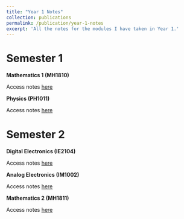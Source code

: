 ```yaml
---
title: "Year 1 Notes"
collection: publications
permalink: /publication/year-1-notes
excerpt: 'All the notes for the modules I have taken in Year 1.'
---
```


Semester 1
=====
**Mathematics 1 (MH1810)**


Access notes [here](https://h-wenxuan.github.io/aboutme/files/1810MathNotes.pdf)

**Physics (PH1011)**


Access notes [here](https://h-wenxuan.github.io/aboutme/files/PhysicsNotes.pdf)

Semester 2
=====
**Digital Electronics (IE2104)**


Access notes [here](https://h-wenxuan.github.io/aboutme/files/IE2104Notes-compressed.pdf)

**Analog Electronics (IM1002)**


Access notes [here](https://h-wenxuan.github.io/aboutme/files/IM1002Notes.pdf)

**Mathematics 2 (MH1811)**


Access notes [here](https://h-wenxuan.github.io/aboutme/files/MH1811.pdf)
